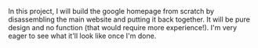 In this project, I will build the google homepage from scratch by disassembling the main website and putting it back together. It will be pure design and no function (that would require more experience!). I'm very eager to see what it'll look like once I'm done.